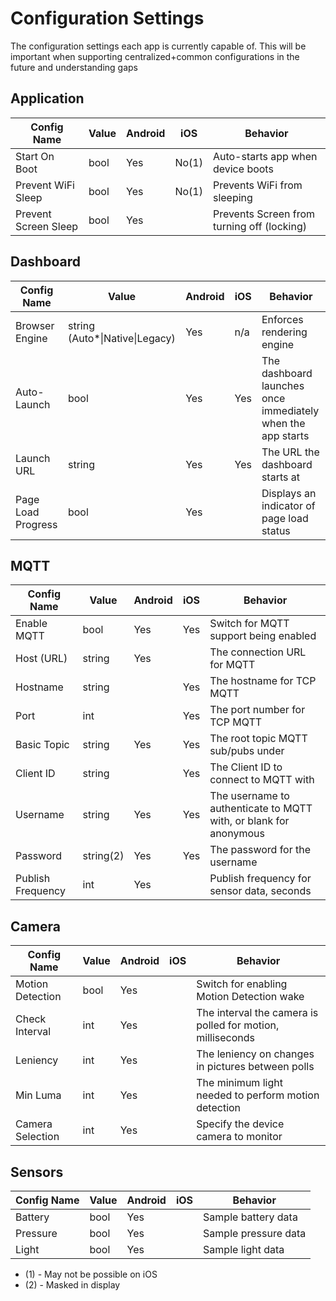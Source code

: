 # Configuration Settings
The configuration settings each app is currently capable of. This will be important when supporting centralized+common configurations in the future and understanding gaps

## Application
Config Name | Value | Android | iOS | Behavior
-|-|-|-|-
Start On Boot | bool | Yes | No(1) | Auto-starts app when device boots
Prevent WiFi Sleep | bool | Yes | No(1) | Prevents WiFi from sleeping
Prevent Screen Sleep | bool | Yes | | Prevents Screen from turning off (locking)

## Dashboard
Config Name | Value | Android | iOS | Behavior
-|-|-|-|-
Browser Engine | string (Auto*\|Native\|Legacy) | Yes | n/a | Enforces rendering engine
Auto-Launch | bool | Yes | Yes | The dashboard launches once immediately when the app starts
Launch URL | string | Yes | Yes | The URL the dashboard starts at
Page Load Progress | bool | Yes | | Displays an indicator of page load status

## MQTT
Config Name | Value | Android | iOS | Behavior
-|-|-|-|-
Enable MQTT | bool | Yes | Yes | Switch for MQTT support being enabled
Host (URL) | string | Yes | | The connection URL for MQTT
Hostname | string | | Yes | The hostname for TCP MQTT
Port | int | | Yes | The port number for TCP MQTT
Basic Topic | string | Yes | Yes | The root topic MQTT sub/pubs under
Client ID | string | | Yes | The Client ID to connect to MQTT with
Username | string | Yes | Yes | The username to authenticate to MQTT with, or blank for anonymous
Password | string(2) | Yes | Yes | The password for the username
Publish Frequency | int | Yes | | Publish frequency for sensor data, seconds

## Camera
Config Name | Value | Android | iOS | Behavior
-|-|-|-|-
Motion Detection | bool | Yes | | Switch for enabling Motion Detection wake
Check Interval | int | Yes | | The interval the camera is polled for motion, milliseconds
Leniency | int | Yes | | The leniency on changes in pictures between polls
Min Luma | int | Yes | | The minimum light needed to perform motion detection
Camera Selection | int | Yes | | Specify the device camera to monitor

## Sensors
Config Name | Value | Android | iOS | Behavior
-|-|-|-|-
Battery | bool | Yes | | Sample battery data
Pressure | bool | Yes | | Sample pressure data
Light | bool | Yes | | Sample light data

* (1) - May not be possible on iOS
* (2) - Masked in display
